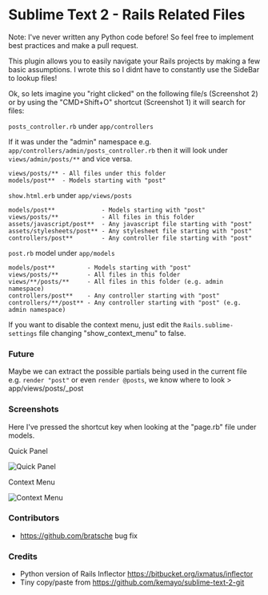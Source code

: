 # Sublime Text 2 - Rails Related Files

Note: I've never written any Python code before! So feel free to implement best practices and make a pull request.

This plugin allows you to easily navigate your Rails projects by making a few basic assumptions. I wrote this so I didnt have to constantly use the SideBar to lookup files!

Ok, so lets imagine you "right clicked" on the following file/s (Screenshot 2) or by using the "CMD+Shift+O" shortcut (Screenshot 1)  it will search for files:

 `posts_controller.rb` under `app/controllers`

If it was under the "admin" namespace e.g. `app/controllers/admin/posts_controller.rb` then it will look under `views/admin/posts/**` and vice versa.

    views/posts/** - All files under this folder
    models/post**  - Models starting with "post"

 `show.html.erb` under `app/views/posts`

    models/post**             - Models starting with "post"
    views/posts/**            - All files in this folder
    assets/javascript/post**  - Any javascript file starting with "post"
    assets/stylesheets/post** - Any stylesheet file starting with "post"
    controllers/post**        - Any controller file starting with "post"

 `post.rb` model under `app/models`

    models/post**         - Models starting with "post"
    views/posts/**        - All files in this folder
    views/**/posts/**     - All files in this folder (e.g. admin namespace)
    controllers/post**    - Any controller starting with "post"
    controllers/**/post** - Any controller starting with "post" (e.g. admin namespace)

If you want to disable the context menu, just edit the `Rails.sublime-settings` file changing "show_context_menu" to false.

### Future

Maybe we can extract the possible partials being used in the current file e.g. `render "post"` or even `render @posts`, we know where to look > app/views/posts/_post

### Screenshots

Here I've pressed the shortcut key when looking at the "page.rb" file under models.

Quick Panel

![Quick Panel](https://github.com/luqman/SublimeText2RailsRelatedFiles/raw/master/screenshots/quick-panel.png)

Context Menu

![Context Menu](https://github.com/luqman/SublimeText2RailsRelatedFiles/raw/master/screenshots/context-menu.png)

### Contributors

- https://github.com/bratsche bug fix

### Credits

  - Python version of Rails Inflector https://bitbucket.org/ixmatus/inflector
  - Tiny copy/paste from https://github.com/kemayo/sublime-text-2-git
